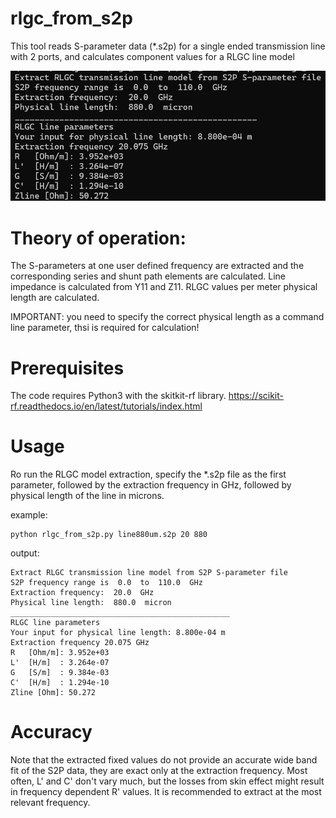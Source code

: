 # rlgc_from_s2p

This tool reads S-parameter data (*.s2p) for a single ended 
transmission line with 2 ports, and calculates component values 
for a RLGC line model

![plot](./doc/rlgc_extraction.png)

# Theory of operation:
The S-parameters at one user defined frequency are extracted 
and the corresponding series and shunt path elements are calculated.
Line impedance is calculated from Y11 and Z11.
RLGC values per meter physical length are calculated.

IMPORTANT: you need to specify the correct physical length as 
a command line parameter, thsi is required for calculation!

# Prerequisites
The code requires Python3 with the skitkit-rf library.
https://scikit-rf.readthedocs.io/en/latest/tutorials/index.html

# Usage
Ro run the RLGC model extraction, specify the *.s2p file as the first parameter, 
followed by the extraction frequency in GHz, followed by physical length of the line
in microns.

example:
```
python rlgc_from_s2p.py line880um.s2p 20 880
```
output: 
```
Extract RLGC transmission line model from S2P S-parameter file
S2P frequency range is  0.0  to  110.0  GHz
Extraction frequency:  20.0  GHz
Physical line length:  880.0  micron
_________________________________________________
RLGC line parameters
Your input for physical line length: 8.800e-04 m
Extraction frequency 20.075 GHz
R   [Ohm/m]: 3.952e+03
L'  [H/m]  : 3.264e-07
G   [S/m]  : 9.384e-03
C'  [H/m]  : 1.294e-10
Zline [Ohm]: 50.272
```


# Accuracy
Note that the extracted fixed values do not provide an  accurate wide band 
fit of the S2P data, they are exact only at the extraction frequency.
Most often, L' and C' don't vary much, but the losses from skin effect 
might result in frequency dependent R' values. 
It is recommended to extract at the most relevant frequency.

